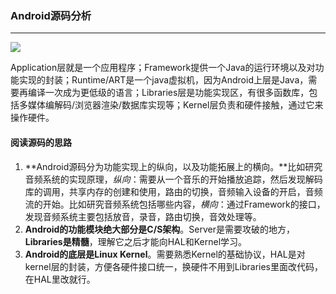 ### Android源码分析

---

![](https://imagestypora.oss-cn-hangzhou.aliyuncs.com/imagestypora.oss-cn-hangzhou.aliyuncs.comandroid架构.jpg)

Application层就是一个应用程序；Framework提供一个Java的运行环境以及对功能实现的封装；Runtime/ART是一个java虚拟机，因为Android上层是Java，需要再编译一次成为更低级的语言；Libraries层是功能实现区，有很多函数库，包括多媒体编解码/浏览器渲染/数据库实现等；Kernel层负责和硬件接触，通过它来操作硬件。

#### 阅读源码的思路

1. **Android源码分为功能实现上的纵向，以及功能拓展上的横向。**比如研究音频系统的实现原理，*纵向*：需要从一个音乐的开始播放追踪，然后发现解码库的调用，共享内存的创建和使用，路由的切换，音频输入设备的开启，音频流的开始。比如研究音频系统包括哪些内容，*横向*：通过Framework的接口，发现音频系统主要包括放音，录音，路由切换，音效处理等。
2. **Android的功能模块绝大部分是C/S架构**。Server是需要攻破的地方，**Libraries是精髓**，理解它之后才能向HAL和Kernel学习。
3. **Android的底层是Linux Kernel**。需要熟悉Kernel的基础协议，HAL是对kernel层的封装，方便各硬件接口统一，换硬件不用到Libraries里面改代码，在HAL里改就行。